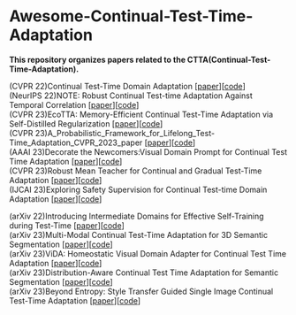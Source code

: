 # Awesome-Continual-Test-Time-Adaptation
**This repository organizes papers related to the CTTA(Continual-Test-Time-Adaptation).**

(CVPR 22)Continual Test-Time Domain Adaptation [[paper](https://arxiv.org/pdf/2203.13591.pdf)][[code](https://github.com/qinenergy/cotta)]  
(NeurIPS 22)NOTE: Robust Continual Test-time Adaptation Against Temporal Correlation  [[paper]()][[code]()]  
(CVPR 23)EcoTTA: Memory-Efficient Continual Test-Time Adaptation via Self-Distilled Regularization  [[paper]()][[code]()]  
(CVPR 23)A_Probabilistic_Framework_for_Lifelong_Test-Time_Adaptation_CVPR_2023_paper  [[paper]()][[code]()]  
(AAAI 23)Decorate the Newcomers:Visual Domain Prompt for Continual Test Time Adaptation  [[paper]()][[code]()]  
(CVPR 23)Robust Mean Teacher for Continual and Gradual Test-Time Adaptation  [[paper]()][[code]()]  
(IJCAI 23)Exploring Safety Supervision for Continual Test-time Domain Adaptation  [[paper]()][[code]()]  

(arXiv 22)Introducing Intermediate Domains for Effective Self-Training during Test-Time  [[paper]()][[code]()]  
(arXiv 23)Multi-Modal Continual Test-Time Adaptation for 3D Semantic Segmentation  [[paper]()][[code]()]  
(arXiv 23)ViDA: Homeostatic Visual Domain Adapter for Continual Test Time Adaptation  [[paper]()][[code]()]  
(arXiv 23)Distribution-Aware Continual Test Time Adaptation for Semantic Segmentation  [[paper]()][[code]()]  
(arXiv 23)Beyond Entropy: Style Transfer Guided Single Image Continual Test-Time Adaptation  [[paper]()][[code]()]  
